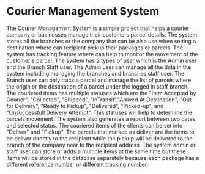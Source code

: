   # Courier Management System

The Courier Management System is a simple project that helps a courier company or businesses manage their customers parcel details. The system stores all the branches or the company that can be also use when setting a destination where can recipient pickup their packages or parcels. The system has tracking feature where can help to monitor the movement of the customer's parcel. The system has 2 types of user which is the Admin user and the Branch Staff user. The Admin user can manage all the data in the system including managing the branches and branches staff user. The Branch user can only track.a parcel and manage the list of parcels where the origin or the destination of a parcel under the logged in staff branch. The couriered items has multiple statuses which are the "Item Accepted by Courier", "Collected", "Shipped", "InTransit","Arrived At Destination", "Out for Delivery", "Ready to Pickup", "Delivered", "Picked-up", and "Unsuccessfull Delivery Attempt". This statuses will help to determine the parcels movement. The system also generates a report between two dates and selected status. The couriered items of the clients can be set into "Deliver" and "Pickup". The parcels that marked as deliver are the items to be deliver directly to the recipient while the pickup will be delivered to the branch of the company near to the recipient address. The system admin or staff user can store or adds a multiple items at the same time but these items will be stored in the database separately because each package has a different reference number or different tracking number.
